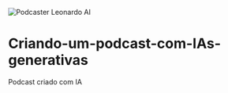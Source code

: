 ![Podcaster Leonardo AI](https://github.com/user-attachments/assets/4cffd63c-faf1-4b23-996e-db177b4fcc6c)
# Criando-um-podcast-com-IAs-generativas
Podcast criado com IA
